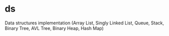 # ds
Data structures implementation (Array List, Singly Linked List, Queue, Stack, Binary Tree, AVL Tree, Binary Heap, Hash Map)
